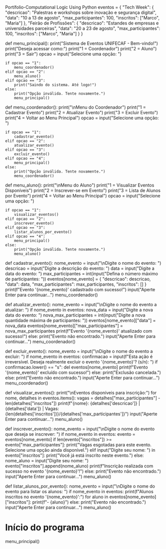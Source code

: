Portífolio-Computational Logic Using Python
eventos = {
    "Tech Week": {
        "descricao": "Palestras e workshops sobre inovação e segurança digital",
        "data": "10 a 13 de agosto",
        "max_participantes": 100,
        "inscritos": ["Marco", "Maria"]
    },
    "Feirão de Profissões": {
        "descricao": "Estandes de empresas e universidades parceiras",
        "data": "20 a 23 de agosto",
        "max_participantes": 100,
        "inscritos": ["Marco", "Maria"]
    }
}

def menu_principal():
    print("Sistema de Eventos UNIFECAF - Bem-vindo!")
    print("Deseja acessar como:")
    print("1 = Coordenador")
    print("2 = Aluno")
    print("3 = Sair")
    opcao = input("Selecione uma opção: ")

    if opcao == "1":
        menu_coordenador()
    elif opcao == "2":
        menu_aluno()
    elif opcao == "3":
        print("Saindo do sistema. Até logo!")
    else:
        print("Opção inválida. Tente novamente.")
        menu_principal()

def menu_coordenador():
    print("\nMenu do Coordenador")
    print("1 = Cadastrar Evento")
    print("2 = Atualizar Evento")
    print("3 = Excluir Evento")
    print("4 = Voltar ao Menu Principal")
    opcao = input("Selecione uma opção: ")

    if opcao == "1":
        cadastrar_evento()
    elif opcao == "2":
        atualizar_evento()
    elif opcao == "3":
        excluir_evento()
    elif opcao == "4":
        menu_principal()
    else:
        print("Opção inválida. Tente novamente.")
        menu_coordenador()

def menu_aluno():
    print("\nMenu do Aluno")
    print("1 = Visualizar Eventos Disponíveis")
    print("2 = Inscrever-se em Evento")
    print("3 = Lista de Alunos por Evento")
    print("4 = Voltar ao Menu Principal")
    opcao = input("Selecione uma opção: ")

    if opcao == "1":
        visualizar_eventos()
    elif opcao == "2":
        inscrever_evento()
    elif opcao == "3":
        listar_alunos_por_evento()
    elif opcao == "4":
        menu_principal()
    else:
        print("Opção inválida. Tente novamente.")
        menu_aluno()

def cadastrar_evento():
    nome_evento = input("\nDigite o nome do evento: ")
    descricao = input("Digite a descrição do evento: ")
    data = input("Digite a data do evento: ")
    max_participantes = int(input("Defina o número máximo de participantes: "))
    eventos[nome_evento] = {
        "descricao": descricao,
        "data": data,
        "max_participantes": max_participantes,
        "inscritos": []
    }
    print(f"Evento '{nome_evento}' cadastrado com sucesso!")
    input("Aperte Enter para continuar...")
    menu_coordenador()

def atualizar_evento():
    nome_evento = input("\nDigite o nome do evento a atualizar: ")
    if nome_evento in eventos:
        nova_data = input("Digite a nova data do evento: ")
        nova_max_participantes = int(input("Digite a nova quantidade máxima de participantes: "))
        eventos[nome_evento]["data"] = nova_data
        eventos[nome_evento]["max_participantes"] = nova_max_participantes
        print(f"Evento '{nome_evento}' atualizado com sucesso!")
    else:
        print("Evento não encontrado.")
    input("Aperte Enter para continuar...")
    menu_coordenador()

def excluir_evento():
    nome_evento = input("\nDigite o nome do evento a excluir: ")
    if nome_evento in eventos:
        confirmacao = input(f"Esta ação é irreversível. Deseja realmente excluir o evento '{nome_evento}'? (s/n): ")
        if confirmacao.lower() == "s":
            del eventos[nome_evento]
            print(f"Evento '{nome_evento}' excluído com sucesso!")
        else:
            print("Exclusão cancelada.")
    else:
        print("Evento não encontrado.")
    input("Aperte Enter para continuar...")
    menu_coordenador()

def visualizar_eventos():
    print("\nEventos disponíveis para inscrição:")
    for nome, detalhes in eventos.items():
        vagas = detalhes["max_participantes"] - len(detalhes["inscritos"])
        print(f"{nome}: {detalhes['descricao']} | {detalhes['data']} | Vagas: {len(detalhes['inscritos'])}/{detalhes['max_participantes']}")
    input("Aperte Enter para continuar...")
    menu_aluno()

def inscrever_evento():
    nome_evento = input("\nDigite o nome do evento que deseja se inscrever: ")
    if nome_evento in eventos:
        evento = eventos[nome_evento]
        if len(evento["inscritos"]) >= evento["max_participantes"]:
            print("Vagas esgotadas para este evento. Selecione uma opção ainda disponível.")
        elif input("Digite seu nome: ") in evento["inscritos"]:
            print("Você já está inscrito neste evento.")
        else:
            nome_aluno = input("Digite seu nome: ")
            evento["inscritos"].append(nome_aluno)
            print(f"Inscrição realizada com sucesso no evento '{nome_evento}'!")
    else:
        print("Evento não encontrado.")
    input("Aperte Enter para continuar...")
    menu_aluno()

def listar_alunos_por_evento():
    nome_evento = input("\nDigite o nome do evento para listar os alunos: ")
    if nome_evento in eventos:
        print(f"Alunos inscritos no evento '{nome_evento}':")
        for aluno in eventos[nome_evento]["inscritos"]:
            print(f"- {aluno}")
    else:
        print("Evento não encontrado.")
    input("Aperte Enter para continuar...")
    menu_aluno()

# Início do programa
menu_principal()
